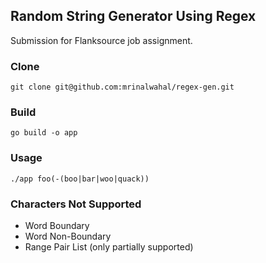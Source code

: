 ## Random String Generator Using Regex

Submission for Flanksource job assignment.

### Clone

```
git clone git@github.com:mrinalwahal/regex-gen.git
```

### Build

```
go build -o app
```

### Usage

```
./app foo(-(boo|bar|woo|quack))
```

### Characters Not Supported

- Word Boundary
- Word Non-Boundary
- Range Pair List (only partially supported)